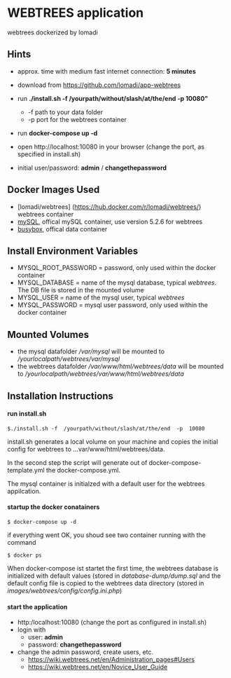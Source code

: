 # WEBTREES application
webtrees dockerized by lomadi
## Hints
* approx. time with medium fast internet connection: **5 minutes**

* download from https://github.com/lomadi/app-webtrees 
* run **./install.sh -f  /yourpath/without/slash/at/the/end  -p  10080"**
  * -f path to your data folder 
  * -p port for the webtrees container
* run **docker-compose  up  -d** 
* open http://localhost:10080 in your browser (change the port, as specified in install.sh)
* initial user/password: **admin** / **changethepassword**

## Docker Images Used
 * [lomadi/webtrees]  (https://hub.docker.com/r/lomadi/webtrees/) webtrees container 
 * [mySQL](https://hub.docker.com/_/mysql/), offical mySQL container, use version 5.2.6 for webtrees
 * [busybox](https://hub.docker.com/_/busybox/), offical data container
 
## Install Environment Variables
  *	MYSQL_ROOT_PASSWORD = password, only used within the docker container
  * MYSQL_DATABASE = name of the mysql database, typical *webtrees*. The DB file is stored in the mounted volume
  * MYSQL_USER = name of the mysql user, typical *webtrees*
  * MYSQL_PASSWORD = mysql user password, only used within the docker container

## Mounted Volumes

* the mysql datafolder _/var/mysql_ will be mounted to _/yourlocalpath/webtrees/var/mysql_ 
* the webtrees datafolder _/var/www/html/webtrees/data_ will be mounted to _/yourlocalpath/webtrees/var/www/html/webtrees/data_ 


## Installation Instructions 

#### run install.sh 

```
$./install.sh -f  /yourpath/without/slash/at/the/end  -p  10080
```

install.sh generates a local volume on your machine and copies the initial config for webtrees to ...var/www/html/webtrees/data. 

In the second step the script will generate out of docker-compose-template.yml the docker-compose.yml.

The mysql container is initialzed with a default user for the webtrees appilcation. 

#### startup the docker conatainers 
```
$ docker-compose up -d
```
if everything went OK, you shoud see two container running with the command
```
$ docker ps 
```
When docker-compose ist startet the first time, the webtrees database is initialized with default values (stored in _database-dump/dump.sql_ and the default config file is copied to the webtrees data directory (stored in _images/webtrees/config/config.ini.php_)

#### start the application

* http:/localhost:10080  (change the port as configured in install.sh)
* login with 
  * user: __admin__
  * password: __changethepassword__
 * change the admin password, create users, etc.
   * https://wiki.webtrees.net/en/Administration_pages#Users
   * https://wiki.webtrees.net/en/Novice_User_Guide
   
